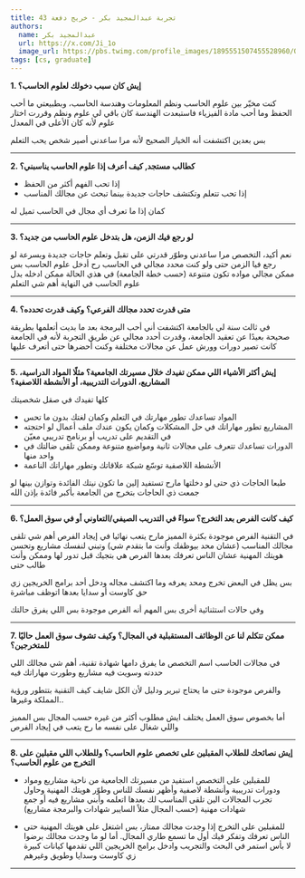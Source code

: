 ```yaml
---
title: تجربة عبدالمجيد بكر - خريج دفعة 43
authors:
  name: عبدالمجيد بكر
  url: https://x.com/Ji_1o
  image_url: https://pbs.twimg.com/profile_images/1895551507455528960/QE3qkxmq_400x400.jpg
tags: [cs, graduate]
---
```


**1. إيش كان سبب دخولك لعلوم الحاسب؟**

كنت مخيّر بين علوم الحاسب ونظم المعلومات وهندسة الحاسب، وبطبيعتي ما أحب الحفظ وما أحب مادة الفيزياء فاستبعدت الهندسة كان باقي لي علوم ونظم وقررت اختار علوم لأنه كان الأعلى في المعدل

بس بعدين اكتشفت أنه الخيار الصحيح لأنه مرا ساعدني أصير شخص يحب التعلم

---

<!-- truncate -->

**2. كطالب مستجد, كيف أعرف إذا علوم الحاسب يناسبني؟**

- إذا تحب الفهم أكثر من الحفظ
- إذا تحب تتعلم وتكتشف حاجات جديدة بينما تبحث عن مجالك المناسب

كمان إذا ما تعرف أي مجال في الحاسب تميل له

---------------

**3. لو رجع فيك الزمن، هل بتدخل علوم الحاسب من جديد؟**

نعم أكيد، التخصص مرا ساعدني وطوّر قدرتي على تقبل وتعلم حاجات جديدة وبسرعة
لو رجع فيا الزمن حتى ولو كنت محدد مجالي في الحاسب رح أدخل علوم الحاسب بس ممكن مجالي مواده تكون متنوعة (حسب خطة الجامعة) في هذي الحالة ممكن ادخله بدل علوم الحاسب
في النهاية أهم شي التعلم

---------------

**4. متى قدرت تحدد مجالك الفرعي؟ وكيف قدرت تحدده؟**

في ثالث سنة لي بالجامعة اكتشفت أني أحب البرمجة بعد ما بديت أتعلمها بطريقة صحيحة بعيدًا عن تعقيد الجامعة، وقدرت أحدد مجالي عن طريق التجربة لأنه في الجامعة كانت تصير دورات وورش عمل عن مجالات مختلفة وكنت أحضرها حتى أتعرف عليها

---------------

**5. إيش أكثر الأشياء اللي ممكن تفيدك خلال مسيرتك الجامعية؟ مثلًا المواد الدراسية، المشاريع، الدورات التدريبية، أو الأنشطة اللاصفية؟**

كلها تفيدك في صقل شخصيتك
- المواد تساعدك تطور مهارتك في التعلم وكمان لغتك بدون ما تحس
- المشاريع تطور مهاراتك في حل المشكلات وكمان يكون عندك ملف أعمال لو احتجته في التقديم على تدريب أو برنامج تدريبي معيّن
- الدورات تساعدك تتعرف على مجالات ثانية ومواضيع متنوعة وممكن تلقى ضالتك في واحد منها
- الأنشطة اللاصفية توسّع شبكة علاقاتك وتطور مهاراتك الناعمة

طبعا الحاجات ذي حتى لو دخلتها مارح تستفيد إلين ما تكون نيتك الفائدة وتوازن بينها
لو جمعت ذي الحاجات بتخرج من الجامعة بأكبر فائدة بإذن الله 

---------------

**6. كيف كانت الفرص بعد التخرج؟ سواءً في التدريب الصيفي/التعاوني أو في سوق العمل؟**

في التقنية الفرص موجودة بكثرة
المميز مارح يتعب نهائيا في إيجاد الفرص
أهم شي تلقى مجالك المناسب (عشان محد بيوظفك وأنت ما بتقدم شي) وتبني لنفسك مشاريع وتحسن هويتك المهنية عشان الناس تعرفك بعدها الفرص هي بتجيك قبل تدور لها وممكن وأنت طالب حتى

بس يظل في البعض تخرج ومحد يعرفه وما اكتشف مجاله ودخل أحد برامج الخريجين زي حق كاوست أو سدايا بعدها اتوظف مباشرة

وفي حالات استثنائية أخرى
بس المهم أنه الفرص موجودة بس اللي يفرق حالتك

---------------

**7. ممكن تتكلم لنا عن الوظائف المستقبلية في المجال؟ وكيف تشوف سوق العمل حاليًا للمتخرجين؟**

في مجالات الحاسب اسم التخصص ما يفرق دامها شهادة تقنية، أهم شي مجالك اللي حددته وسويت فيه مشاريع وطورت مهاراتك فيه

والفرص موجودة حتى ما يحتاج تبرير ودليل لأن الكل شايف كيف التقنية بتتطور ورؤية المملكة وغيرها..

أما بخصوص سوق العمل يختلف ايش مطلوب أكثر من غيره حسب المجال بس المميز واللي شغال على نفسه ما رح يتعب في إيجاد الفرص

---------------

**8. إيش نصائحك للطلاب المقبلين على تخصص علوم الحاسب؟ وللطلاب اللي مقبلين على التخرج من علوم الحاسب؟**

- للمقبلين على التخصص استفيد من مسيرتك الجامعية من ناحية مشاريع ومواد ودورات تدريبية وأنشطة لاصفية وأظهر نفسك للناس وطوّر هويتك المهنية وحاول تجرب المجالات الين تلقى المناسب لك بعدها اتعلمه وأبني مشاريع فيه أو جمع شهادات مهنية (حسب المجال مثلاً السايبر شهادات والبرمجة مشاريع)

- للمقبلين على التخرج إذا وجدت مجالك ممتاز، بس اشتغل على هويتك المهنية حتى الناس تعرفك وتفكر فيك أول ما تسمع طاري المجال. أما لو ما وجدت مجالك برضوا لا بأس استمر في البحث والتجريب وادخل برامج الخريجين اللي تقدمها كيانات كبيرة زي كاوست وسدايا وطويق وغيرهم

---------------
